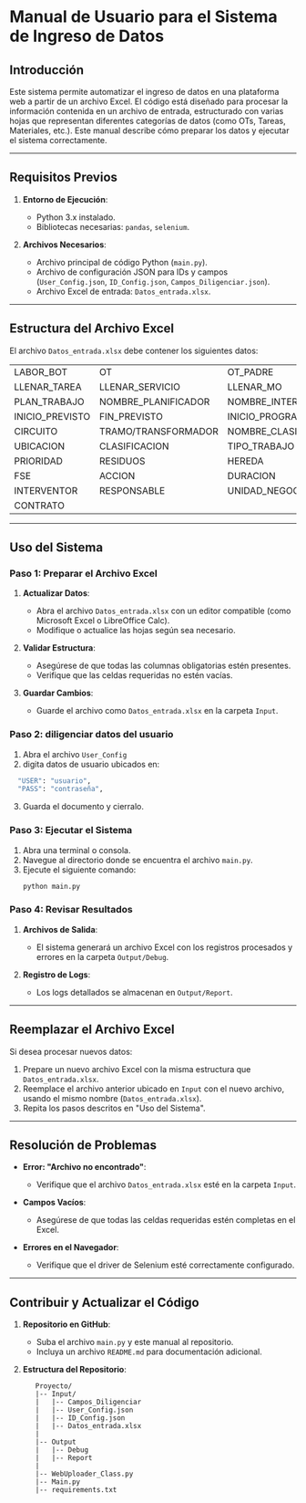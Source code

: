 # Manual de Usuario para el Sistema de Ingreso de Datos

## Introducción
Este sistema permite automatizar el ingreso de datos en una plataforma web a partir de un archivo Excel. El código está diseñado para procesar la información contenida en un archivo de entrada, estructurado con varias hojas que representan diferentes categorías de datos (como OTs, Tareas, Materiales, etc.). Este manual describe cómo preparar los datos y ejecutar el sistema correctamente.

---

## Requisitos Previos
1. **Entorno de Ejecución**:
   - Python 3.x instalado.
   - Bibliotecas necesarias: `pandas`, `selenium`.

2. **Archivos Necesarios**:
   - Archivo principal de código Python (`main.py`).
   - Archivo de configuración JSON para IDs y campos (`User_Config.json`, `ID_Config.json`, `Campos_Diligenciar.json`).
   - Archivo Excel de entrada: `Datos_entrada.xlsx`.

---

## Estructura del Archivo Excel
El archivo `Datos_entrada.xlsx` debe contener los siguientes datos:

|                   |                    |                    |                   |
|-------------------|--------------------|--------------------|-------------------|
| LABOR_BOT         | OT                 | OT_PADRE           | LLENAR_OT         |
| LLENAR_TAREA      | LLENAR_SERVICIO    | LLENAR_MO          | LLENAR_MATERIAL   |
| PLAN_TRABAJO      | NOMBRE_PLANIFICADOR| NOMBRE_INTERVENTOR | DESCRIPCION       |
| INICIO_PREVISTO   | FIN_PREVISTO       | INICIO_PROGRAMADO  | FIN_PROGRAMADO    |
| CIRCUITO          | TRAMO/TRANSFORMADOR| NOMBRE_CLASIFICACION| ESTADO_DESEADO   |
| UBICACION         | CLASIFICACION      | TIPO_TRABAJO       | TIPO_PROYECTO     |
| PRIORIDAD         | RESIDUOS           | HEREDA             | GROT              |
| FSE               | ACCION             | DURACION           | PLANIFICADOR      |
| INTERVENTOR       | RESPONSABLE        | UNIDAD_NEGOCIO     | ACTIVIDAD_COSTEO  |
| CONTRATO          |                    |                    |                   |



---

## Uso del Sistema

### Paso 1: Preparar el Archivo Excel
1. **Actualizar Datos**:
   - Abra el archivo `Datos_entrada.xlsx` con un editor compatible (como Microsoft Excel o LibreOffice Calc).
   - Modifique o actualice las hojas según sea necesario.

2. **Validar Estructura**:
   - Asegúrese de que todas las columnas obligatorias estén presentes.
   - Verifique que las celdas requeridas no estén vacías.

3. **Guardar Cambios**:
   - Guarde el archivo como `Datos_entrada.xlsx` en la carpeta `Input`.

### Paso 2: diligenciar datos del usuario
1. Abra el archivo `User_Config` 
2. digita datos de usuario ubicados en:
```bash
  "USER": "usuario",
  "PASS": "contraseña",
   ```
3. Guarda el documento y cierralo.

### Paso 3: Ejecutar el Sistema
1. Abra una terminal o consola.
2. Navegue al directorio donde se encuentra el archivo `main.py`.
3. Ejecute el siguiente comando:
   ```bash
   python main.py
   ```

### Paso 4: Revisar Resultados
1. **Archivos de Salida**:
   - El sistema generará un archivo Excel con los registros procesados y errores en la carpeta `Output/Debug`.

2. **Registro de Logs**:
   - Los logs detallados se almacenan en `Output/Report`.

---

## Reemplazar el Archivo Excel
Si desea procesar nuevos datos:
1. Prepare un nuevo archivo Excel con la misma estructura que `Datos_entrada.xlsx`.
2. Reemplace el archivo anterior ubicado en `Input` con el nuevo archivo, usando el mismo nombre (`Datos_entrada.xlsx`).
3. Repita los pasos descritos en "Uso del Sistema".

---

## Resolución de Problemas
- **Error: "Archivo no encontrado"**:
  - Verifique que el archivo `Datos_entrada.xlsx` esté en la carpeta `Input`.

- **Campos Vacíos**:
  - Asegúrese de que todas las celdas requeridas estén completas en el Excel.

- **Errores en el Navegador**:
  - Verifique que el driver de Selenium esté correctamente configurado.

---

## Contribuir y Actualizar el Código
1. **Repositorio en GitHub**:
   - Suba el archivo `main.py` y este manual al repositorio.
   - Incluya un archivo `README.md` para documentación adicional.

2. **Estructura del Repositorio**:
   ```
      Proyecto/
      |-- Input/
      |   |-- Campos_Diligenciar
      |   |-- User_Config.json
      |   |-- ID_Config.json
      |   |-- Datos_entrada.xlsx
      |
      |-- Output
      |   |-- Debug
      |   |-- Report
      |
      |-- WebUploader_Class.py
      |-- Main.py
      |-- requirements.txt
   ```

